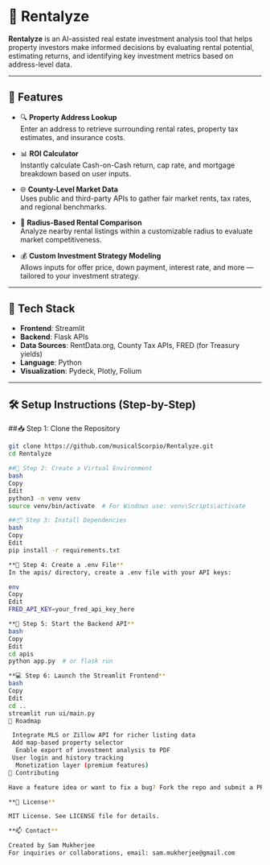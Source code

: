 # 🏡 Rentalyze

**Rentalyze** is an AI-assisted real estate investment analysis tool that helps property investors make informed decisions by evaluating rental potential, estimating returns, and identifying key investment metrics based on address-level data.

---

## 🚀 Features

- 🔍 **Property Address Lookup**  
  Enter an address to retrieve surrounding rental rates, property tax estimates, and insurance costs.

- 📊 **ROI Calculator**  
  Instantly calculate Cash-on-Cash return, cap rate, and mortgage breakdown based on user inputs.

- 🌐 **County-Level Market Data**  
  Uses public and third-party APIs to gather fair market rents, tax rates, and regional benchmarks.

- 📍 **Radius-Based Rental Comparison**  
  Analyze nearby rental listings within a customizable radius to evaluate market competitiveness.

- 💰 **Custom Investment Strategy Modeling**  
  Allows inputs for offer price, down payment, interest rate, and more — tailored to your investment strategy.

---

## 🧠 Tech Stack

- **Frontend**: Streamlit  
- **Backend**: Flask APIs  
- **Data Sources**: RentData.org, County Tax APIs, FRED (for Treasury yields)  
- **Language**: Python  
- **Visualization**: Pydeck, Plotly, Folium  

---

## 🛠️ Setup Instructions (Step-by-Step)

##📥 Step 1: Clone the Repository

```bash
git clone https://github.com/musicalScorpio/Rentalyze.git
cd Rentalyze

##🐍 Step 2: Create a Virtual Environment
bash
Copy
Edit
python3 -m venv venv
source venv/bin/activate  # For Windows use: venv\Scripts\activate

##📦 Step 3: Install Dependencies
bash
Copy
Edit
pip install -r requirements.txt

**🔐 Step 4: Create a .env File**
In the apis/ directory, create a .env file with your API keys:

env
Copy
Edit
FRED_API_KEY=your_fred_api_key_here

**🧠 Step 5: Start the Backend API**
bash
Copy
Edit
cd apis
python app.py  # or flask run

**💻 Step 6: Launch the Streamlit Frontend**
bash
Copy
Edit
cd ..
streamlit run ui/main.py
📌 Roadmap

 Integrate MLS or Zillow API for richer listing data
 Add map-based property selector
  Enable export of investment analysis to PDF
 User login and history tracking
  Monetization layer (premium features)
🙌 Contributing

Have a feature idea or want to fix a bug? Fork the repo and submit a PR. All contributors welcome!

**🧾 License**

MIT License. See LICENSE file for details.

**📫 Contact**

Created by Sam Mukherjee
For inquiries or collaborations, email: sam.mukherjee@gmail.com
